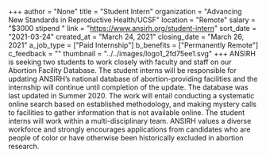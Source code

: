 +++
author = "None"
title = "Student Intern"
organization = "Advancing New Standards in Reproductive Health/UCSF"
location = "Remote"
salary = "$3000 stipend "
link = "https://www.ansirh.org/student-intern"
sort_date = "2021-03-24"
created_at = "March 24, 2021"
closing_date = "March 26, 2021"
a_job_type = ["Paid Internship"]
b_benefits = ["Permanently Remote"]
c_feedback = ""
thumbnail = "../../images/logo1_2fd75ee1.svg"
+++
ANSIRH is seeking two students to work closely with faculty and staff on our Abortion Facility Database. The student interns will be responsible for updating ANSIRH’s national database of abortion-providing facilities and the internship will continue until completion of the update. The database was last updated in Summer 2020. The work will entail conducting a systematic online search based on established methodology, and making mystery calls to facilities to gather information that is not available online. The student interns will work within a multi-disciplinary team. ANSIRH values a diverse workforce and strongly encourages applications from candidates who are people of color or have otherwise been historically excluded in abortion research.


 
